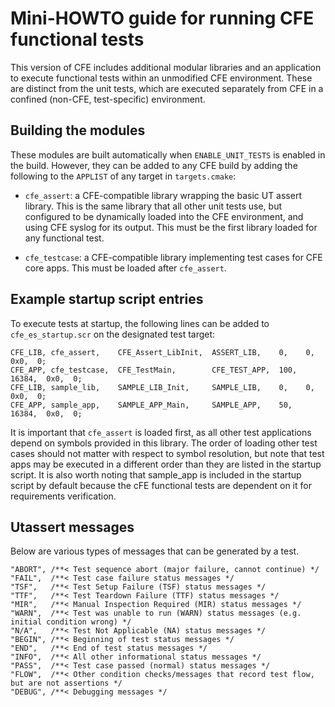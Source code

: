 # Mini-HOWTO guide for running CFE functional tests

This version of CFE includes additional modular libraries and an application
to execute functional tests within an unmodified CFE environment.  These are
distinct from the unit tests, which are executed separately from CFE in a
confined (non-CFE, test-specific) environment.

## Building the modules

These modules are built automatically when `ENABLE_UNIT_TESTS` is enabled
in the build.  However, they can be added to any CFE build by adding the
following to the `APPLIST` of any target in `targets.cmake`:

- `cfe_assert`: a CFE-compatible library wrapping the basic UT assert library.  This
is the same library that all other unit tests use, but configured to be
dynamically loaded into the CFE environment, and using CFE syslog for its output.
This must be the first library loaded for any functional test.

- `cfe_testcase`: a CFE-compatible library implementing test cases for CFE core apps.
This must be loaded after `cfe_assert`.


## Example startup script entries

To execute tests at startup, the following lines can be added to `cfe_es_startup.scr` on the
designated test target:

    CFE_LIB, cfe_assert,    CFE_Assert_LibInit,  ASSERT_LIB,    0,    0,      0x0,  0;
    CFE_APP, cfe_testcase,  CFE_TestMain,        CFE_TEST_APP,  100,  16384,  0x0,  0;
    CFE_LIB, sample_lib,    SAMPLE_LIB_Init,     SAMPLE_LIB,    0,    0,      0x0,  0;
    CFE_APP, sample_app,    SAMPLE_APP_Main,     SAMPLE_APP,    50,   16384,  0x0,  0;

It is important that `cfe_assert` is loaded first, as all other test applications depend on
symbols provided in this library.  The order of loading other test cases should not
matter with respect to symbol resolution, but note that test apps may be executed in
a different order than they are listed in the startup script.  It is also worth noting
that sample_app is included in the startup script by default because the cFE functional
tests are dependent on it for requirements verification.

## Utassert messages

Below are various types of messages that can be generated by a test.

    "ABORT", /**< Test sequence abort (major failure, cannot continue) */
    "FAIL",  /**< Test case failure status messages */
    "TSF",   /**< Test Setup Failure (TSF) status messages */
    "TTF",   /**< Test Teardown Failure (TTF) status messages */
    "MIR",   /**< Manual Inspection Required (MIR) status messages */
    "WARN",  /**< Test was unable to run (WARN) status messages (e.g. initial condition wrong) */
    "N/A",   /**< Test Not Applicable (NA) status messages */
    "BEGIN", /**< Beginning of test status messages */
    "END",   /**< End of test status messages */
    "INFO",  /**< All other informational status messages */
    "PASS",  /**< Test case passed (normal) status messages */
    "FLOW",  /**< Other condition checks/messages that record test flow, but are not assertions */
    "DEBUG", /**< Debugging messages */

